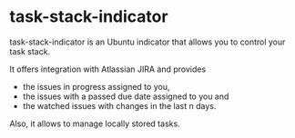 task-stack-indicator
====================

task-stack-indicator is an Ubuntu indicator that allows you to control your task stack.

It offers integration with Atlassian JIRA and provides
- the issues in progress assigned to you,
- the issues with a passed due date assigned to you and
- the watched issues with changes in the last n days.

Also, it allows to manage locally stored tasks.
